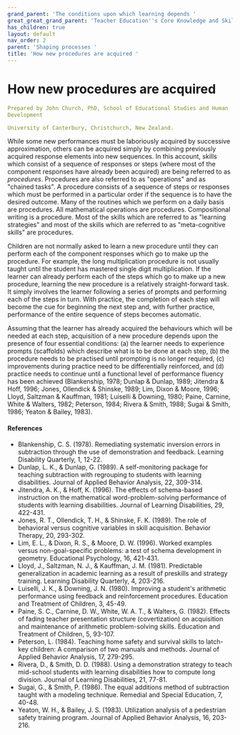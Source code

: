 ```yaml
---
grand_parent: 'The conditions upon which learning depends '
great_great_grand_parent: 'Teacher Education''s Core Knowledge and Skills.'
has_children: true
layout: default
nav_order: 2
parent: 'Shaping processes '
title: 'How new procedures are acquired '
---
```

# How new procedures are acquired


```yaml
Prepared by John Church, PhD, School of Educational Studies and Human
Development

University of Canterbury, Christchurch, New Zealand.
```


While some new performances must be laboriously acquired by successive
approximation, others can be acquired simply by combining previously
acquired response elements into new sequences. In this account, skills
which consist of a sequence of responses or steps (where most of the
component responses have already been acquired) are being referred to as
*procedures*. Procedures are also referred to as "operations" and as
"chained tasks". A procedure consists of a sequence of steps or
responses which must be performed in a particular order if the sequence
is to have the desired outcome. Many of the routines which we perform on
a daily basis are procedures. All mathematical operations are
procedures. Compositional writing is a procedure. Most of the skills
which are referred to as "learning strategies" and most of the skills
which are referred to as "meta-cognitive skills" are procedures.

Children are not normally asked to learn a new procedure until they can
perform each of the component responses which go to make up the
procedure. For example, the long multiplication procedure is not usually
taught until the student has mastered single digit multiplication. If
the learner can already perform each of the steps which go to make up a
new procedure, learning the new procedure is a relatively
straight-forward task. It simply involves the learner following a series
of prompts and performing each of the steps in turn. With practice, the
completion of each step will become the cue for beginning the next step
and, with further practice, performance of the entire sequence of steps
becomes automatic.

Assuming that the learner has already acquired the behaviours which will
be needed at each step, acquisition of a new procedure depends upon the
presence of four essential conditions: (a) the learner needs to
experience prompts (scaffolds) which describe what is to be done at each
step, (b) the procedure needs to be practised until prompting is no
longer required, (c) improvements during practice need to be
differentially reinforced, and (d) practice needs to continue until a
functional level of performance fluency has been achieved (Blankenship,
1978; Dunlap & Dunlap, 1989; Jitendra & Hoff, 1996; Jones, Ollendick &
Shinske, 1989; Lim, Dixon & Moore, 1996; Lloyd, Saltzman & Kauffman,
1981; Luiselli & Downing, 1980; Paine, Carnine, White & Walters, 1982;
Peterson, 1984; Rivera & Smith, 1988; Sugai & Smith, 1986; Yeaton &
Bailey, 1983).


#### References

-   Blankenship, C. S. (1978). Remediating systematic inversion errors
    in subtraction through the use of demonstration and feedback.
    Learning Disability Quarterly, 1, 12-22.
-   Dunlap, L. K., & Dunlap, G. (1989). A self-monitoring package for
    teaching subtraction with regrouping to students with learning
    disabilities. Journal of Applied Behavior Analysis, 22, 309-314.
-   Jitendra, A. K., & Hoff, K. (1996). The effects of schema-based
    instruction on the mathematical word-problem-solving performance of
    students with learning disabilities. Journal of Learning
    Disabilities, 29, 422-431.
-   Jones, R. T., Ollendick, T. H., & Shinske, F. K. (1989). The role of
    behavioral versus cognitive variables in skill acquisition. Behavior
    Therapy, 20, 293-302.
-   Lim, E. L., & Dixon, R. S., & Moore, D. W. (1996). Worked examples
    versus non-goal-specific problems: a test of schema development in
    geometry. Educational Psychology, 16, 421-431.
-   Lloyd, J., Saltzman, N. J., & Kauffman, J. M. (1981). Predictable
    generalization in academic learning as a result of preskills and
    strategy training. Learning Disability Quarterly, 4, 203-216.
-   Luiselli, J. K., & Downing, J. N. (1980). Improving a student\'s
    arithmetic performance using feedback and reinforcement procedures.
    Education and Treatment of Children, 3, 45-49.
-   Paine, S. C., Carnine, D. W., White, W. A. T., & Walters, G. (1982).
    Effects of fading teacher presentation structure (covertization) on
    acquisition and maintenance of arithmetic problem-solving skills.
    Education and Treatment of Children, 5, 93-107.
-   Peterson, L. (1984). Teaching home safety and survival skills to
    latch-key children: A comparison of two manuals and methods. Journal
    of Applied Behavior Analysis, 17, 279-295.
-   Rivera, D., & Smith, D. D. (1988). Using a demonstration strategy to
    teach mid-school students with learning disabilities how to compute
    long division. Journal of Learning Disabilities, 21, 77-81.
-   Sugai, G., & Smith, P. (1986). The equal additions method of
    subtraction taught with a modeling technique. Remedial and Special
    Education, 7, 40-48.
-   Yeaton, W. H., & Bailey, J. S. (1983). Utilization analysis of a
    pedestrian safety training program. Journal of Applied Behavior
    Analysis, 16, 203-216.
